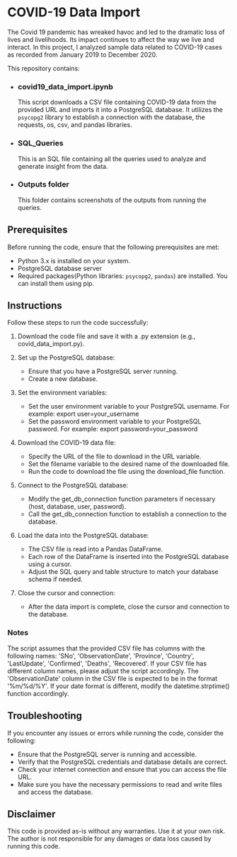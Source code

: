 # COVID-19 Data Import 
The Covid 19 pandemic has wreaked havoc and led to the dramatic loss of lives and livelihoods. Its impact continues to affect the way we live and interact. In this project, I analyzed sample data related to COVID-19 cases as recorded from January 2019 to December 2020. 

This repository contains:
- ### covid19_data_import.ipynb
     This script downloads a CSV file containing COVID-19 data from the provided URL and imports it into a PostgreSQL database. It utilizes the `psycopg2` library to establish a connection with the database, the requests, os, csv, and pandas libraries.
- ### SQL_Queries
    This is an SQL file containing all the queries used to analyze and generate insight from the data.
- ### Outputs folder
    This folder contains screenshots of the outputs from running the queries.

## Prerequisites
Before running the code, ensure that the following prerequisites are met:
- Python 3.x is installed on your system.
- PostgreSQL database server
- Required packages(Python libraries: `psycopg2`, `pandas`) are installed. You can install them using pip.
  

## Instructions
Follow these steps to run the code successfully:

1. Download the code file and save it with a .py extension (e.g., covid_data_import.py).

2. Set up the PostgreSQL database:
   - Ensure that you have a PostgreSQL server running.
   - Create a new database.
     
3. Set the environment variables:
   - Set the user environment variable to your PostgreSQL username. For example: export user=your_username
   - Set the password environment variable to your PostgreSQL password. For example: export password=your_password
     
4. Download the COVID-19 data file:
   - Specify the URL of the file to download in the URL variable.
   - Set the filename variable to the desired name of the downloaded file.
   - Run the code to download the file using the download_file function.
     
5. Connect to the PostgreSQL database:
   - Modify the get_db_connection function parameters if necessary (host, database, user, password).
   - Call the get_db_connection function to establish a connection to the database.
     
6. Load the data into the PostgreSQL database:
   - The CSV file is read into a Pandas DataFrame.
   - Each row of the DataFrame is inserted into the PostgreSQL database using a cursor.
   - Adjust the SQL query and table structure to match your database schema if needed.
     
7. Close the cursor and connection:
   - After the data import is complete, close the cursor and connection to the database.
### Notes 
The script assumes that the provided CSV file has columns with the following names: 'SNo', 'ObservationDate', 'Province', 'Country', 'LastUpdate', 'Confirmed', 'Deaths', 'Recovered'. If your CSV file has different column names, please adjust the script accordingly.
The 'ObservationDate' column in the CSV file is expected to be in the format '%m/%d/%Y'. If your date format is different, modify the datetime.strptime() function accordingly.

## Troubleshooting
If you encounter any issues or errors while running the code, consider the following:
- Ensure that the PostgreSQL server is running and accessible.
- Verify that the PostgreSQL credentials and database details are correct.
- Check your internet connection and ensure that you can access the file URL.
- Make sure you have the necessary permissions to read and write files and access the database.

## Disclaimer
This code is provided as-is without any warranties. Use it at your own risk. The author is not responsible for any damages or data loss caused by running this code.

